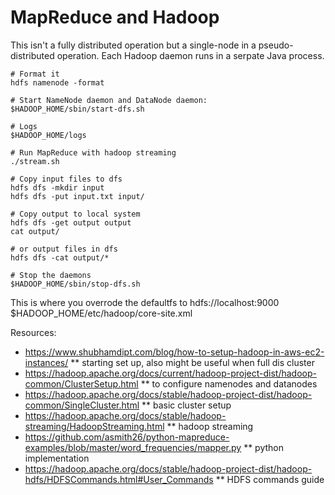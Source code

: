 # MapReduce and Hadoop

This isn't a fully distributed operation but a single-node in a pseudo-distributed operation. Each Hadoop daemon runs in a serpate Java process.

```
# Format it
hdfs namenode -format

# Start NameNode daemon and DataNode daemon:
$HADOOP_HOME/sbin/start-dfs.sh

# Logs 
$HADOOP_HOME/logs

# Run MapReduce with hadoop streaming
./stream.sh

# Copy input files to dfs
hdfs dfs -mkdir input
hdfs dfs -put input.txt input/

# Copy output to local system
hdfs dfs -get output output
cat output/

# or output files in dfs
hdfs dfs -cat output/*

# Stop the daemons
$HADOOP_HOME/sbin/stop-dfs.sh
```

This is where you overrode the defaultfs to hdfs://localhost:9000
$HADOOP_HOME/etc/hadoop/core-site.xml

Resources: 
* https://www.shubhamdipt.com/blog/how-to-setup-hadoop-in-aws-ec2-instances/
** starting set up, also might be useful when full dis cluster
* https://hadoop.apache.org/docs/current/hadoop-project-dist/hadoop-common/ClusterSetup.html
** to configure namenodes and datanodes
* https://hadoop.apache.org/docs/stable/hadoop-project-dist/hadoop-common/SingleCluster.html
** basic cluster setup
* https://hadoop.apache.org/docs/stable/hadoop-streaming/HadoopStreaming.html
** hadoop streaming
* https://github.com/asmith26/python-mapreduce-examples/blob/master/word_frequencies/mapper.py
** python implementation
* https://hadoop.apache.org/docs/stable/hadoop-project-dist/hadoop-hdfs/HDFSCommands.html#User_Commands
** HDFS commands guide

